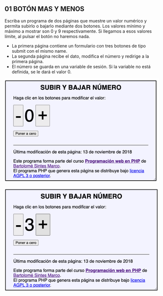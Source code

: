 ## 01 BOTÓN MAS Y MENOS

Escriba un programa de dos páginas que muestre un valor numérico y permita subirlo o bajarlo mediante dos botones. Los valores mínimo y máximo a mostrar son 0 y 9 respectivamente. Si llegamos a esos valores límite, al pulsar el botón no haremos nada.

- La primera página contiene un formulario con tres botones de tipo submit con el mismo name.
- La segunda página recibe el dato, modifica el número y redirige a la primera página.
- El número se guarda en una variable de sesión. Si la variable no está definida, se le dará el valor 0.


![imagen del formulario 1](../img/s2_1.png)

![imagen del formulario 2](../img/s2_2.png)
